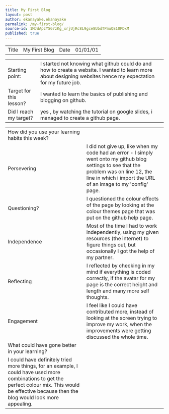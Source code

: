 ```yaml
---
title: My First Blog
layout: post
author: ekanayake.ekanayake
permalink: /my-first-blog/
source-id: 1MJdApzYS67zKg_xrjUjRc8L9gce8UbdTPmuQE10PDxM
published: true
---
```

<table>
  <tr>
    <td>Title</td>
    <td>My First Blog</td>
    <td>Date</td>
    <td>01/01/01</td>
  </tr>
</table>


<table>
  <tr>
    <td>Starting point:</td>
    <td>I started not knowing what github could do and how to create a website. I wanted to learn more about designing websites hence my expectation for my future job.</td>
  </tr>
  <tr>
    <td>Target for this lesson?</td>
    <td>I wanted to learn the basics of publishing and blogging on github.</td>
  </tr>
  <tr>
    <td>Did I reach my target? </td>
    <td>yes , by watching the tutorial on google slides, i managed to create a github page.</td>
  </tr>
</table>


<table>
  <tr>
    <td>How did you use your learning habits this week?</td>
    <td></td>
  </tr>
  <tr>
    <td>Persevering</td>
    <td>I did not give up, like when my code had an error - I simply went onto my github blog settings to see that the problem was on line 12, the line in which i import the URL of an image  to my 'config' page.</td>
  </tr>
  <tr>
    <td>Questioning?</td>
    <td>I questioned the colour effects of the page by looking at the colour themes page that was put on the github help page.</td>
  </tr>
  <tr>
    <td>Independence</td>
    <td>Most of the time I had to work independently, using my given resources (the internet) to figure things out, but occasionally I got the help of my partner.</td>
  </tr>
  <tr>
    <td>Reflecting</td>
    <td>I reflected by checking in my mind if everything is coded correctly, if the avatar for my page is the correct height and length and many more self thoughts. </td>
  </tr>
  <tr>
    <td>Engagement</td>
    <td>I feel like I could have contributed more, instead of looking at the screen trying to improve my work, when the improvements were getting discussed the whole time.</td>
  </tr>
  <tr>
    <td>What could have gone better in your learning?</td>
    <td></td>
  </tr>
  <tr>
    <td>I could have definitely tried more things, for an example, I could have used more combinations to get the perfect colour mix. This would be effective because then the blog would look more appealing.  </td>
    <td></td>
  </tr>
</table>


